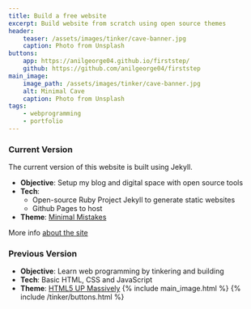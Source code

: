 ```yaml
---
title: Build a free website
excerpt: Build website from scratch using open source themes
header:
    teaser: /assets/images/tinker/cave-banner.jpg
    caption: Photo from Unsplash
buttons:
    app: https://anilgeorge04.github.io/firststep/
    github: https://github.com/anilgeorge04/firststep
main_image:
    image_path: /assets/images/tinker/cave-banner.jpg
    alt: Minimal Cave
    caption: Photo from Unsplash
tags:
    - webprogramming
    - portfolio
---
```

### Current Version
The current version of this website is built using Jekyll.
- **Objective**: Setup my blog and digital space with open source tools
- **Tech**: 
    - Open-source Ruby Project Jekyll to generate static websites
    - Github Pages to host
- **Theme**: [Minimal Mistakes](https://mmistakes.github.io/minimal-mistakes/)

More info [about the site](https://minimalcave.com/about/#about-the-site)

### Previous Version
- **Objective**: Learn web programming by tinkering and building
- **Tech**: Basic HTML, CSS and JavaScript
- **Theme**: [HTML5 UP Massively](https://html5up.net/massively)
{% include main_image.html %}
{% include /tinker/buttons.html %}
